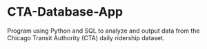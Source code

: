 # CTA-Database-App
Program using Python and SQL to analyze and output data from the Chicago Transit Authority (CTA) daily ridership dataset.
